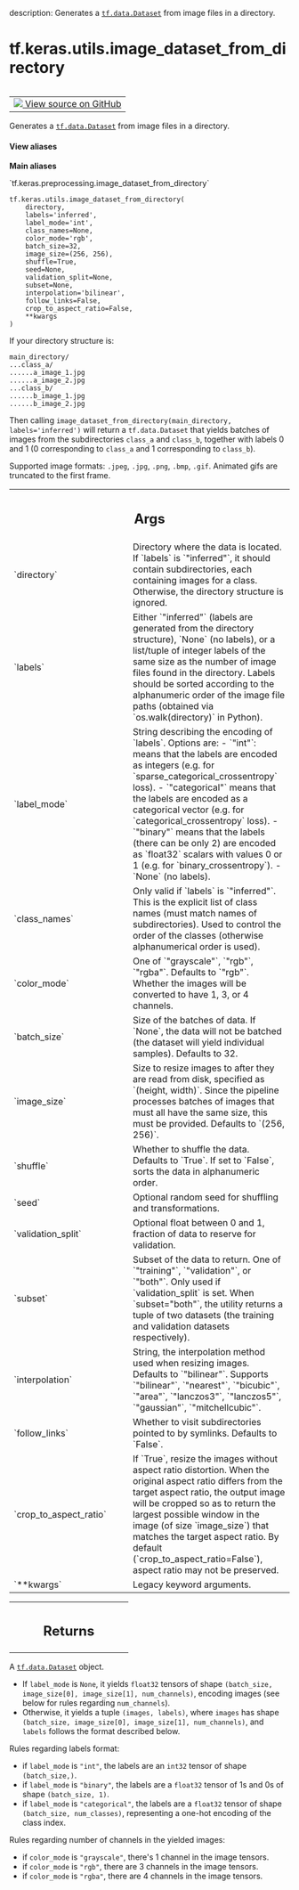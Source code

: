 description: Generates a <a href="../../../tf/data/Dataset.md"><code>tf.data.Dataset</code></a> from image files in a directory.

<div itemscope itemtype="http://developers.google.com/ReferenceObject">
<meta itemprop="name" content="tf.keras.utils.image_dataset_from_directory" />
<meta itemprop="path" content="Stable" />
</div>

# tf.keras.utils.image_dataset_from_directory

<!-- Insert buttons and diff -->

<table class="tfo-notebook-buttons tfo-api nocontent" align="left">
<td>
  <a target="_blank" href="https://github.com/keras-team/keras/tree/v2.15.0/keras/utils/image_dataset.py#L30-L335">
    <img src="https://www.tensorflow.org/images/GitHub-Mark-32px.png" />
    View source on GitHub
  </a>
</td>
</table>



Generates a <a href="../../../tf/data/Dataset.md"><code>tf.data.Dataset</code></a> from image files in a directory.


<section class="expandable">
  <h4 class="showalways">View aliases</h4>
  <p>
<b>Main aliases</b>
<p>`tf.keras.preprocessing.image_dataset_from_directory`</p>
</p>
</section>

<pre class="devsite-click-to-copy prettyprint lang-py tfo-signature-link">
<code>tf.keras.utils.image_dataset_from_directory(
    directory,
    labels=&#x27;inferred&#x27;,
    label_mode=&#x27;int&#x27;,
    class_names=None,
    color_mode=&#x27;rgb&#x27;,
    batch_size=32,
    image_size=(256, 256),
    shuffle=True,
    seed=None,
    validation_split=None,
    subset=None,
    interpolation=&#x27;bilinear&#x27;,
    follow_links=False,
    crop_to_aspect_ratio=False,
    **kwargs
)
</code></pre>



<!-- Placeholder for "Used in" -->

If your directory structure is:

```
main_directory/
...class_a/
......a_image_1.jpg
......a_image_2.jpg
...class_b/
......b_image_1.jpg
......b_image_2.jpg
```

Then calling `image_dataset_from_directory(main_directory,
labels='inferred')` will return a `tf.data.Dataset` that yields batches of
images from the subdirectories `class_a` and `class_b`, together with labels
0 and 1 (0 corresponding to `class_a` and 1 corresponding to `class_b`).

Supported image formats: `.jpeg`, `.jpg`, `.png`, `.bmp`, `.gif`.
Animated gifs are truncated to the first frame.

<!-- Tabular view -->
 <table class="responsive fixed orange">
<colgroup><col width="214px"><col></colgroup>
<tr><th colspan="2"><h2 class="add-link">Args</h2></th></tr>

<tr>
<td>
`directory`<a id="directory"></a>
</td>
<td>
Directory where the data is located.
If `labels` is `"inferred"`, it should contain
subdirectories, each containing images for a class.
Otherwise, the directory structure is ignored.
</td>
</tr><tr>
<td>
`labels`<a id="labels"></a>
</td>
<td>
Either `"inferred"`
(labels are generated from the directory structure),
`None` (no labels),
or a list/tuple of integer labels of the same size as the number of
image files found in the directory. Labels should be sorted
according to the alphanumeric order of the image file paths
(obtained via `os.walk(directory)` in Python).
</td>
</tr><tr>
<td>
`label_mode`<a id="label_mode"></a>
</td>
<td>
String describing the encoding of `labels`. Options are:
- `"int"`: means that the labels are encoded as integers
    (e.g. for `sparse_categorical_crossentropy` loss).
- `"categorical"` means that the labels are
    encoded as a categorical vector
    (e.g. for `categorical_crossentropy` loss).
- `"binary"` means that the labels (there can be only 2)
    are encoded as `float32` scalars with values 0 or 1
    (e.g. for `binary_crossentropy`).
- `None` (no labels).
</td>
</tr><tr>
<td>
`class_names`<a id="class_names"></a>
</td>
<td>
Only valid if `labels` is `"inferred"`.
This is the explicit list of class names
(must match names of subdirectories). Used to control the order
of the classes (otherwise alphanumerical order is used).
</td>
</tr><tr>
<td>
`color_mode`<a id="color_mode"></a>
</td>
<td>
One of `"grayscale"`, `"rgb"`, `"rgba"`.
Defaults to `"rgb"`. Whether the images will be converted to
have 1, 3, or 4 channels.
</td>
</tr><tr>
<td>
`batch_size`<a id="batch_size"></a>
</td>
<td>
Size of the batches of data.
If `None`, the data will not be batched
(the dataset will yield individual samples). Defaults to 32.
</td>
</tr><tr>
<td>
`image_size`<a id="image_size"></a>
</td>
<td>
Size to resize images to after they are read from disk,
specified as `(height, width)`.
Since the pipeline processes batches of images that must all have
the same size, this must be provided. Defaults to `(256, 256)`.
</td>
</tr><tr>
<td>
`shuffle`<a id="shuffle"></a>
</td>
<td>
Whether to shuffle the data. Defaults to `True`.
If set to `False`, sorts the data in alphanumeric order.
</td>
</tr><tr>
<td>
`seed`<a id="seed"></a>
</td>
<td>
Optional random seed for shuffling and transformations.
</td>
</tr><tr>
<td>
`validation_split`<a id="validation_split"></a>
</td>
<td>
Optional float between 0 and 1,
fraction of data to reserve for validation.
</td>
</tr><tr>
<td>
`subset`<a id="subset"></a>
</td>
<td>
Subset of the data to return.
One of `"training"`, `"validation"`, or `"both"`.
Only used if `validation_split` is set.
When `subset="both"`, the utility returns a tuple of two datasets
(the training and validation datasets respectively).
</td>
</tr><tr>
<td>
`interpolation`<a id="interpolation"></a>
</td>
<td>
String, the interpolation method used when
resizing images. Defaults to `"bilinear"`.
Supports `"bilinear"`, `"nearest"`, `"bicubic"`, `"area"`,
`"lanczos3"`, `"lanczos5"`, `"gaussian"`, `"mitchellcubic"`.
</td>
</tr><tr>
<td>
`follow_links`<a id="follow_links"></a>
</td>
<td>
Whether to visit subdirectories pointed to by symlinks.
Defaults to `False`.
</td>
</tr><tr>
<td>
`crop_to_aspect_ratio`<a id="crop_to_aspect_ratio"></a>
</td>
<td>
If `True`, resize the images without aspect
ratio distortion. When the original aspect ratio differs from the
target aspect ratio, the output image will be cropped so as to
return the largest possible window in the image
(of size `image_size`) that matches the target aspect ratio. By
default (`crop_to_aspect_ratio=False`), aspect ratio may not be
preserved.
</td>
</tr><tr>
<td>
`**kwargs`<a id="**kwargs"></a>
</td>
<td>
Legacy keyword arguments.
</td>
</tr>
</table>



<!-- Tabular view -->
 <table class="responsive fixed orange">
<colgroup><col width="214px"><col></colgroup>
<tr><th colspan="2"><h2 class="add-link">Returns</h2></th></tr>


</table>


A <a href="../../../tf/data/Dataset.md"><code>tf.data.Dataset</code></a> object.

- If `label_mode` is `None`, it yields `float32` tensors of shape
    `(batch_size, image_size[0], image_size[1], num_channels)`,
    encoding images (see below for rules regarding `num_channels`).
- Otherwise, it yields a tuple `(images, labels)`, where `images` has
    shape `(batch_size, image_size[0], image_size[1], num_channels)`,
    and `labels` follows the format described below.

Rules regarding labels format:

- if `label_mode` is `"int"`, the labels are an `int32` tensor of shape
    `(batch_size,)`.
- if `label_mode` is `"binary"`, the labels are a `float32` tensor of
    1s and 0s of shape `(batch_size, 1)`.
- if `label_mode` is `"categorical"`, the labels are a `float32` tensor
    of shape `(batch_size, num_classes)`, representing a one-hot
    encoding of the class index.

Rules regarding number of channels in the yielded images:

- if `color_mode` is `"grayscale"`,
    there's 1 channel in the image tensors.
- if `color_mode` is `"rgb"`,
    there are 3 channels in the image tensors.
- if `color_mode` is `"rgba"`,
    there are 4 channels in the image tensors.
